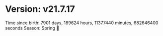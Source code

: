 # Version: v21.7.17
Time since birth: 7901 days, 189624 hours, 11377440 minutes, 682646400 seconds
Season: Spring 🌸
